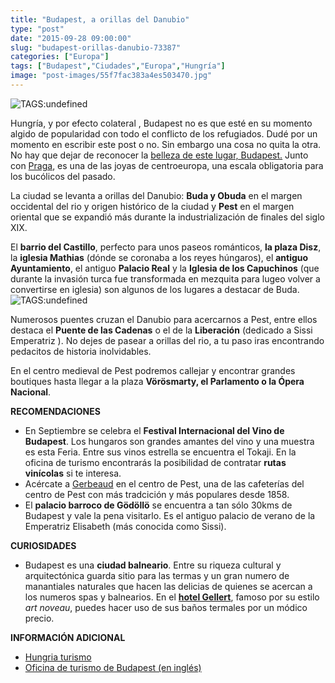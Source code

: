 ```yaml
---
title: "Budapest, a orillas del Danubio"
type: "post"
date: "2015-09-28 09:00:00"
slug: "budapest-orillas-danubio-73387"
categories: ["Europa"]
tags: ["Budapest","Ciudades","Europa","Hungría"]
image: "post-images/55f7fac383a4es503470.jpg"
---
```


 ![ TAGS:undefined](post-images/55f7fac383a4es503470.jpg "puente de las Cadenas ")

 Hungría, y por efecto colateral , Budapest no es que esté en su momento algido de popularidad con todo el conflicto de los refugiados. Dudé por un momento en escribir este post o no. Sin embargo una cosa no quita la otra. No hay que dejar de reconocer la [belleza de este lugar, Budapest.](http://destinia.com/viajes/Budapest/) Junto con [ Praga](http://www.missviajes.com/praga-joyas-mejor-conservadas-europa-8436), es una de las joyas de centroeuropa, una escala obligatoria para los bucólicos del pasado.

 La ciudad se levanta a orillas del Danubio: **Buda y Obuda** en el margen occidental del rio y origen histórico de la ciudad y **Pest** en el margen oriental que se expandió más durante la industrialización de finales del siglo XIX.

 El **barrio del Castillo**, perfecto para unos paseos románticos, **la plaza Disz**, la **iglesia Mathias** (dónde se coronaba a los reyes húngaros), el **antiguo Ayuntamiento**, el antiguo **Palacio Real** y la **Iglesia de los Capuchinos** (que durante la invasión turca fue transformada en mezquita para lugeo volver a convertirse en iglesia) son algunos de los lugares a destacar de Buda. ![ TAGS:undefined](post-images/55f7f91a40ca1s53940.jpg "panoramica de Budapest")

 Numerosos puentes cruzan el Danubio para acercarnos a Pest, entre ellos destaca el **Puente de las Cadenas** o el de la **Liberación** (dedicado a Sissi Emperatriz ). No dejes de pasear a orillas del rio, a tu paso iras encontrando pedacitos de historia inolvidables.

 En el centro medieval de Pest podremos callejar y encontrar grandes boutiques hasta llegar a la plaza **Vörösmarty, el Parlamento o la Ópera Nacional**.

 **RECOMENDACIONES**

- En Septiembre se celebra el **Festival Internacional del Vino de Budapest**. Los hungaros son grandes amantes del vino y una muestra es esta Feria. Entre sus vinos estrella se encuentra el Tokaji. En la oficina de turismo encontrarás la posibilidad de contratar **rutas vinícolas** si te interesa.
- Acércate a [Gerbeaud](http://www.gerbeaud.hu/) en el centro de Pest, una de las cafeterías del centro de Pest con más tradcición y más populares desde 1858.
- El **palacio barroco de Gödöllö** se encuentra a tan sólo 30kms de Budapest y vale la pena visitarlo. Es el antiguo palacio de verano de la Emperatriz Elisabeth (más conocida como Sissi).

 **CURIOSIDADES**

- Budapest es una **ciudad balneario**. Entre su riqueza cultural y arquitectónica guarda sitio para las termas y un gran numero de manantiales naturales que hacen las delicias de quienes se acercan a los numeros spas y balnearios. En el [ **hotel Gellert**](http://www.danubiushotels.com/en/budapest-hotels/danubius-hotel-gellert-budapest), famoso por su estilo *art noveau*, puedes hacer uso de sus baños termales por un módico precio.

 **INFORMACIÓN ADICIONAL**

- [Hungria turismo](http://www.hungriaturismo.com/)
- [Oficina de turismo de Budapest (en inglés)](http://en.budapestinfo.hu/)